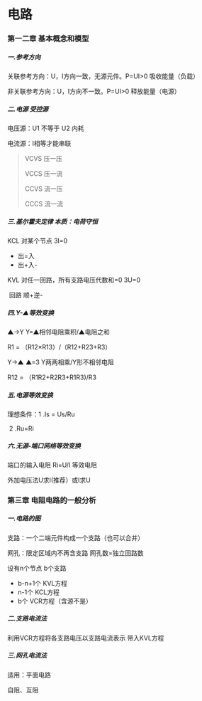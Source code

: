# 电路



### 第一二章 基本概念和模型

##### **一.参考方向**

关联参考方向：U，I方向一致，无源元件。P=UI>0 吸收能量（负载）

非关联参考方向：U，I方向不一致。P=UI>0 释放能量（电源）



##### **二.电源 受控源**

电压源：U1 不等于 U2 内耗

电流源：I相等才能串联

> VCVS 压一压
>
> VCCS  压一流
>
> CCVS 流一压
>
> CCCS 流一流



##### **三.基尔霍夫定律** 本质：电荷守恒

KCL   对某个节点  3I=0

* 出=入 
* 出+入-

KVL  对任一回路，所有支路电压代数和=0 3U=0                          

​           回路 顺+逆-



##### **四.Y-▲等效变换**

▲→Y     Y=▲相邻电阻乘积/▲电阻之和

 R1 = （R12×R13）/（R12+R23+R3）

Y→▲    ▲=3 Y两两相乘/Y形不相邻电阻

R12 = （R1R2+R2R3+R1R3)/R3



##### **五.电源等效变换**

理想条件：1 .Is = Us/Ru 

​                     2 .Ru=Ri



##### **六.无源-端口网络等效变换**

端口的输入电阻 Ri=U/I  等效电阻

外加电压法U求I(推荐）或I求U





### 第三章 电阻电路的一般分析

##### **一.电路的图**

支路：一个二端元件构成一个支路（也可以合并）

网孔：限定区域内不再含支路  网孔数=独立回路数

设有n个节点 b个支路

* b-n+1个 KVL方程
* n-1个 KCL方程
* b个 VCR方程（含源不是）

##### **二.支路电流法**

利用VCR方程将各支路电压以支路电流表示 带入KVL方程

##### 三.网孔电流法

适用：平面电路

自阻、互阻
